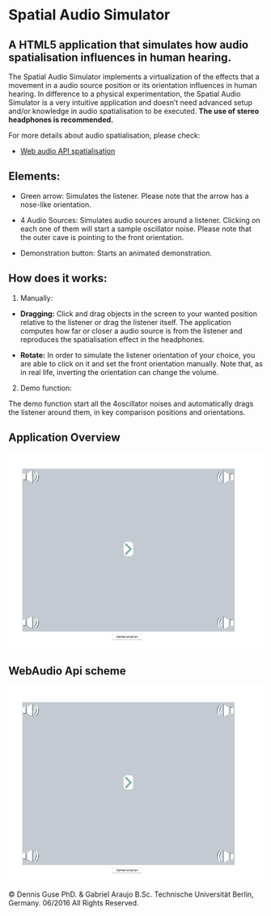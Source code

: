 Spatial Audio Simulator
=======================


A HTML5 application that simulates how audio spatialisation influences in human hearing.
------------------------------------------------------------


The Spatial Audio Simulator implements a virtualization of the effects that a movement in a audio source position or its orientation influences in human hearing.
In difference to a physical experimentation, the Spatial Audio Simulator is a very intuitive application and doesn’t need advanced setup and/or knowledge in audio spatialisation to be executed. **The use of stereo headphones is recommended.**

For more details about audio spatialisation, please check: 

* [Web audio API spatialisation](https://developer.mozilla.org/en-US/docs/Web/API/Web_Audio_API/Web_audio_spatialization_basics "Title") 



Elements:
--------

* Green arrow: Simulates the listener. Please note that the arrow has a nose-like orientation.

* 4 Audio Sources: Simulates audio sources around a listener. Clicking on each one of them will start a sample oscillator noise. Please note that the outer cave is pointing to the front orientation.

* Demonstration button: Starts an animated demonstration.


How does it works:
--------

1. Manually:

* **Dragging:** Click and drag objects in the screen to your wanted position relative to the listener or drag the listener itself. The application computes how far or closer a audio source is from the listener and reproduces the spatialisation effect in the headphones. 


* **Rotate:** In order to simulate the listener orientation of your choice, you are able to click on it and set the front orientation manually. Note that, as in real life, inverting the orientation can change the volume.  



2. Demo function:

The demo function start all the 4oscillator noises and automatically drags the listener around them, in key comparison positions and orientations.



Application Overview
--------

![alt text][id]

[id]: /docs/Overview.png "Title"







WebAudio Api scheme
--------


![alt text][id]

[id]: /docs/Webaudio.png "Title"











© Dennis Guse PhD. & Gabriel Araujo B.Sc. Technische Universität Berlin, Germany. 06/2016 All Rights Reserved.